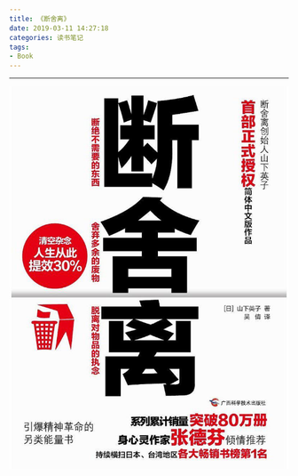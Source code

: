 ```yaml
---
title: 《断舍离》
date: 2019-03-11 14:27:18
categories: 读书笔记
tags:
- Book
---
```

___

![封面](Reading-notes-1/book.jpg)

